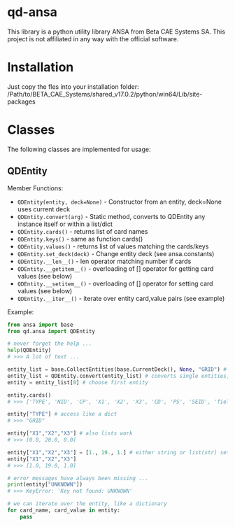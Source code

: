 
# qd-ansa 

This library is a python utility library ANSA from Beta CAE Systems SA. 
This project is not affiliated in any way with the official software. 

# Installation

Just copy the fles into your installation folder: /Path/to/BETA_CAE_Systems/shared_v17.0.2/python/win64/Lib/site-packages

# Classes

The following classes are implemented for usage:

## QDEntity

Member Functions:
- ```QDEntity(entity, deck=None)``` - Constructor from an entity, deck=None uses current deck
- ```QDEntity.convert(arg)``` - Static method, converts to QDEntity any instance itself or within a list/dict
- ```QDEntity.cards()``` - returns list of card names
- ```QDEntity.keys()``` - same as function cards()
- ```QDEntity.values()``` - returns list of values matching the cards/keys
- ```QDEntity.set_deck(deck)``` - Change entity deck (see ansa.constants)
- ```QDEntity.__len__()``` - len operator matching number if cards
- ```QDEntity.__getitem__()``` - overloading of [] operator for getting card values (see below)
- ```QDEntity.__setitem__()``` - overloading of [] operator for setting card values (see below)
- ```QDEntity.__iter__()``` - iterate over entity card,value pairs (see example)


Example:
```python
from ansa import base
from qd.ansa import QDEntity

# never forget the help ...
help(QDEntity)
# >>> A lot of text ...

entity_list = base.CollectEntities(base.CurrentDeck(), None, "GRID") # some model is already existing
entity_list = QDEntity.convert(entity_list) # converts single entities, lists and dicts
entity = entity_list[0] # choose first entity

entity.cards()
# >>> ['TYPE', 'NID', 'CP', 'X1', 'X2', 'X3', 'CD', 'PS', 'SEID', 'field 10', 'Name', 'FROZEN_ID', 'FROZEN_DELETE', 'AUXILIARY', 'Comment']

entity["TYPE"] # access like a dict
# >>> "GRID"

entity["X1","X2","X3"] # also lists work
# >>> [0.0, 20.0, 0.0]

entity["X1","X2","X3"] = [1., 19., 1.] # either string or list(str) setter
entity["X1","X2","X3"]
# >>> [1.0, 19.0, 1.0]

# error messages have always been missing ...
print(entity["UNKNOWN"])
# >>> KeyError: 'Key not found: UNKNOWN' 

# we can iterate over the entity, like a dictionary
for card_name, card_value in entity:
    pass
```
